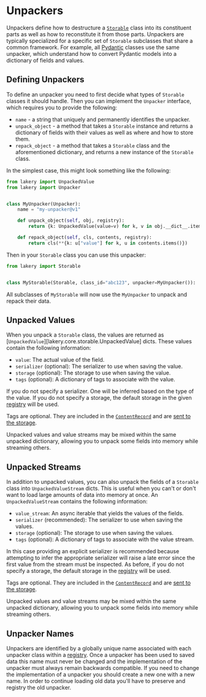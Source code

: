 # Unpackers

Unpackers define how to destructure a [`Storable`](./storables.md) class into its
constituent parts as well as how to reconstitute it from those parts. Unpackers are
typically specialized for a specific set of `Storable` subclasses that share a common
framework. For example, all [Pydantic](../integrations/pydantic.md) classes use the same
unpacker, which understand how to convert Pydantic models into a dictionary of fields
and values.

## Defining Unpackers

To define an unpacker you need to first decide what types of `Storable` classes it
should handle. Then you can implement the `Unpacker` interface, which requires you to
provide the following:

-   `name` - a string that uniquely and permanently identifies the unpacker.
-   `unpack_object` - a method that takes a `Storable` instance and returns a dictionary
    of fields with their values as well as where and how to store them.
-   `repack_object` - a method that takes a `Storable` class and the aforementioned
    dictionary, and returns a new instance of the `Storable` class.

In the simplest case, this might look something like the following:

```python
from lakery import UnpackedValue
from lakery import Unpacker


class MyUnpacker(Unpacker):
    name = "my-unpacker@v1"

    def unpack_object(self, obj, registry):
        return {k: UnpackedValue(value=v) for k, v in obj.__dict__.items()}

    def repack_object(self, cls, contents, registry):
        return cls(**{k: u["value"] for k, u in contents.items()})
```

Then in your `Storable` class you can use this unpacker:

```python
from lakery import Storable


class MyStorable(Storable, class_id="abc123", unpacker=MyUnpacker()): ...
```

All subclasses of `MyStorable` will now use the `MyUnpacker` to unpack and repack their
data.

## Unpacked Values

When you unpack a `Storable` class, the values are returned as
[`UnpackedValue`][lakery.core.storable.UnpackedValue] dicts. These values contain the
following information:

-   `value`: The actual value of the field.
-   `serializer` (optional): The serializer to use when saving the value.
-   `storage` (optional): The storage to use when saving the value.
-   `tags` (optional): A dictionary of tags to associate with the value.

If you do not specify a serializer. One will be inferred based on the type of the value.
If you do not specify a storage, the default storage in the given
[registry](./registries.md) will be used.

Tags are optional. They are included in the
[`ContentRecord`](./database.md#content-records) and are
[sent to the storage](./storables.md#storage-tags).

Unpacked values and value streams may be mixed within the same unpacked dictionary,
allowing you to unpack some fields into memory while streaming others.

## Unpacked Streams

In addition to unpacked values, you can also unpack the fields of a `Storable` class
into `UnpackedValueStream` dicts. This is useful when you can't or don't want to load
large amounts of data into memory at once. An `UnpackedValueStream` contains the
following information:

-   `value_stream`: An async iterable that yields the values of the fields.
-   `serializer` (recommended): The serializer to use when saving the values.
-   `storage` (optional): The storage to use when saving the values.
-   `tags` (optional): A dictionary of tags to associate with the value stream.

In this case providing an explicit serializer is recommended because attempting to infer
the appropriate serializer will raise a late error since the first value from the stream
must be inspected. As before, if you do not specify a storage, the default storage in
the [registry](./registries.md) will be used.

Tags are optional. They are included in the
[`ContentRecord`](./database.md#content-records) and are
[sent to the storage](./storables.md#storage-tags).

Unpacked values and value streams may be mixed within the same unpacked dictionary,
allowing you to unpack some fields into memory while streaming others.

## Unpacker Names

Unpackers are identified by a globally unique name associated with each unpacker class
within a [registry](./registry.md#adding-unpackers). Once a unpacker has been used to
saved data this name must never be changed and the implementation of the unpacker must
always remain backwards compatible. If you need to change the implementation of a
unpacker you should create a new one with a new name. In order to continue loading old
data you'll have to preserve and registry the old unpacker.
